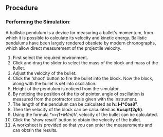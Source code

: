 ## Procedure

### Performing the Simulation:
 

A ballistic pendulum is a device for measuring a bullet's momentum, from which it is possible to calculate its velocity and kinetic energy. Ballistic pendulums have been largely rendered obsolete by modern chronographs, which allow direct measurement of the projectile velocity.

 

1. First select the required environment.
2. Click and drag the slider to select the mass of the block and mass of the bullet.
3. Adjust the velocity of the bullet.
4. Click the 'shoot' button to fire the bullet into the block. Now the block, along with the bullet is set into oscillation.
5. Height of the pendulum is noticed from the simulator.
6. By noticing the position of the tip of pointer, angle of oscillation is measured from the protractor scale given with the instrument.
7. The length of the pendulum can be calculated as **h=l-l*Cosθ²**.
8. Then the velocity of the block can be calculated as **V=sqrt(2*g*h)**.
9. Using the formula **v=(1+M/m)*V**, velocity of the bullet can be calculated.
10. Click the 'show result'  button to obtain the velocity of the bullet.
11. A worksheet is provided so that  you can enter the measurements and can obtain the results.
